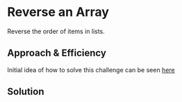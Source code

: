 # Reverse an Array
Reverse the order of items in lists.

## Approach & Efficiency
Initial idea of how to solve this challenge can be seen [here](https://docs.google.com/document/d/1E6EIwDX62DdsDll2eupXYu14gvnquyeoFa0HV5-ziIU/edit?usp=sharing)

## Solution
